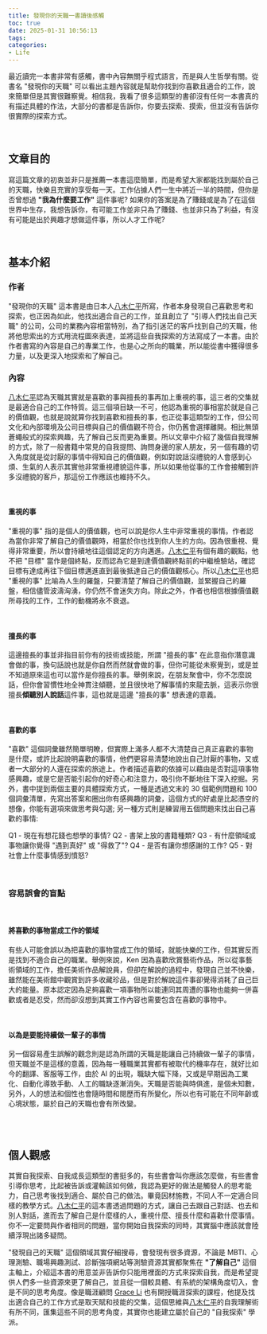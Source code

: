 ```yaml
---
title: 發現你的天職一書讀後感觸
toc: true
date: 2025-01-31 10:56:13
tags:
categories:
- Life
---
```


最近讀完一本書非常有感觸，書中內容無關乎程式語言，而是與人生哲學有關。從書名 "發現你的天職" 可以看出主題內容就是幫助你找到你喜歡且適合的工作，說來簡單但是其實很難察覺。相信我，我看了很多這類型的書卻沒有任何一本書真的有描述具體的作法，大部分的書都是告訴你，你要去探索、摸索，但並沒有告訴你很實際的探索方式。
<!-- more -->

<br/>

## 文章目的
寫這篇文章的初衷並非只是推薦一本書這麼簡單，而是希望大家都能找到屬於自己的天職，快樂且充實的享受每一天。工作佔據人們一生中將近一半的時間，但你是否曾想過 **"我為什麼要工作"** 這件事呢? 如果你的答案是為了賺錢或是為了在這個世界中生存，我想告訴你，有可能工作並非只為了賺錢、也並非只為了利益，有沒有可能是出於興趣才想做這件事，所以人才工作呢?

<br/>

## 基本介紹

### 作者
"發現你的天職" 這本書是由日本人<u>八木仁平</u>所寫，作者本身發現自己喜歡思考和探索，也正因為如此，他找出適合自己的工作，並且創立了 "引導人們找出自己天職" 的公司，公司的業務內容相當特別，為了指引迷茫的客戶找到自己的天職，他將他思索出的方式用流程圖來表達，並將這些自我探索的方法寫成了一本書。由於作者書寫的內容是自己的專業工作，也是心之所向的職業，所以能從書中獲得很多力量，以及更深入地探索和了解自己。

### 內容
<u>八木仁平</u>認為天職其實就是喜歡的事與擅長的事再加上重視的事，這三者的交集就是最適合自己的工作特質。這三個項目缺一不可，他認為重視的事相當於就是自己的價值觀，也就是說就算你找到喜歡和擅長的事，也正從事這類型的工作，但公司文化和內部環境及公司目標與自己的價值觀不符合，你仍舊會選擇離開。相比無頭蒼蠅般式的探索興趣，先了解自己反而更為重要。所以文章中介紹了幾個自我理解的方式，除了一般書籍中常見的自我提問、詢問身邊的家人朋友，另一個有趣的切入角度就是從討厭的事情中得知自己的價值觀，例如對說話沒禮貌的人會感到心煩、生氣的人表示其實他非常重視禮貌這件事，所以如果他從事的工作會接觸到許多沒禮貌的客戶，那這份工作應該也維持不久。

<br/>

#### 重視的事
"重視的事" 指的是個人的價值觀，也可以說是你人生中非常重視的事情。作者認為當你非常了解自己的價值觀時，相當於你也找到你人生的方向。因為很重視、覺得非常重要，所以會持續地往這個認定的方向邁進。<u>八木仁平</u>有個有趣的觀點，他不把 "目標" 當作是個終點，反而認為它是到達價值觀終點前的中繼檢驗站，確認目標有達成再往下個目標邁進直到最後抵達自己的價值觀核心。所以<u>八木仁平</u>也把 "重視的事" 比喻為人生的羅盤，只要清楚了解自己的價值觀，並緊握自己的羅盤，相信儘管波濤洶湧，你仍然不會迷失方向。除此之外，作者也相信根據價值觀所尋找的工作，工作的動機將永不衰退。

<br/>

#### 擅長的事
這邊擅長的事並非指目前你有的技術或技能，所謂 "擅長的事" 在此意指你潛意識會做的事，換句話說也就是你自然而然就會做的事，但你可能從未察覺到，或是並不知道原來這也可以當作是你擅長的事。舉例來說，在朋友聚會中，你不怎麼說話，但你會習慣性地全神貫注傾聽，並且很快地了解事情的來龍去脈，這表示你很擅長**傾聽別人說話**這件事，這也就是這邊 "擅長的事" 想表達的意義。

<br/>

#### 喜歡的事
"喜歡" 這個詞彙雖然簡單明瞭，但實際上滿多人都不大清楚自己真正喜歡的事物是什麼，或許比起說明喜歡的事情，他們更容易清楚地說出自己討厭的事物，又或者一大部分的人還在探索的旅途上。作者描述喜歡的依據可以藉由是否對這項事物感興趣，或是它是否能引起你的好奇心和注意力，吸引你不斷地往下深入挖掘。另外，書中提到兩個主要的具體探索方式，一種是透過文末的 30 個範例問題和 100 個詞彙清單，先寫出答案和圈出你有感興趣的詞彙，這個方式的好處是比起憑空的想像，你能有選項來做思考與勾選; 另一種方式則是練習用五個問題來找出自己喜歡的事情: 

Q1 - 現在有想花錢也想學的事情?
Q2 - 書架上放的書籍種類?
Q3 - 有什麼領域或事物讓你覺得 "遇到真好" 或 "得救了"?
Q4 - 是否有讓你想感謝的工作?
Q5 - 對社會上什麼事情感到憤怒?

<br/>

### 容易誤會的盲點

<br/>

#### 將喜歡的事物當成工作的領域
有些人可能會誤以為把喜歡的事物當成工作的領域，就能快樂的工作，但其實反而是找到不適合自己的職業。舉例來說，Ken 因為喜歡欣賞藝術作品，所以從事藝術領域的工作，擔任美術作品解說員，但卻在解說的過程中，發現自己並不快樂，雖然能在美術館中觀賞到許多收藏珍品，但是對於解說這件事卻覺得消耗了自己巨大的能量。原本認定因為足夠喜歡一項事物所以能連同其周遭的事物也能夠一併喜歡或者是忍受，然而卻沒想到其實工作內容也需要包含在喜歡的事物中。

<br/>

#### 以為是要能持續做一輩子的事情
另一個容易產生誤解的觀念則是認為所謂的天職是能讓自己持續做一輩子的事情，但天職並不是這樣的意義，因為每一種職業其實都有被取代的機率存在，就好比如今的翻譯、客服等工作，由於 AI 的出現，職缺大幅下降，又或是早期因為工業化、自動化導致手動、人工的職缺逐漸消失。天職是否能與時俱進，是個未知數，另外，人的想法和個性也會隨時間和閱歷而有所變化，所以也有可能在不同年齡或心境狀態，屬於自己的天職也會有所改變。

<br/><br/>

## 個人觀感
其實自我探索、自我成長這類型的書挺多的，有些書會叫你應該怎麼做，有些書會引導你思考，比起被告訴或灌輸該如何做，我認為更好的做法是觸發人的思考能力，自己思考後找到適合、屬於自己的做法。畢竟因材施教，不同人不一定適合同樣的教學方式。<u>八木仁平</u>的這本書透過問題的方式，讓自己去跟自己對話、也去和別人對話，進而去了解自己是什麼樣的人，重視什麼、擅長什麼和喜歡什麼事情。你不一定要問與作者相同的問題，當你開始自我探索的同時，其實腦中應該就會陸續浮現出諸多疑問。

"發現自己的天職" 這個領域其實仔細搜尋，會發現有很多資源，不論是 MBTI、心理測驗、職場興趣測試、診斷強項網站等測驗資源其實都聚焦在 **"了解自己"** 這個主軸上，介紹這本書的用意並非告訴你只能用裡面的方式來探索自我，而是希望提供人們多一些資源來更了解自己，並且從一個較具體、有系統的架構角度切入，會是不同的思考角度。像是職涯顧問 <u>Grace Li</u> 也有開授職涯探索的課程，他提及找出適合自己的工作方式是取天賦和技能的交集，這個思維與<u>八木仁平</u>的自我理解術有所不同，匯集這些不同的思考角度，其實你也能建立屬於自己的 "自我探索" 學派。

<!-- 不管是哪種方法，最後的收斂我認為才是最難的一個部分。
找到天職了，然後呢? 向前衝刺就對了，因為大腦會帶你找到解決方法
從事自己喜歡的工作固然開心但也是有辛苦的時侯，想告訴大家... -->

<br/>

